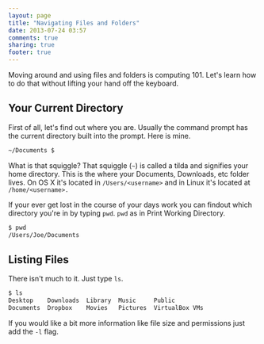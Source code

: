 ```yaml
---
layout: page
title: "Navigating Files and Folders"
date: 2013-07-24 03:57
comments: true
sharing: true
footer: true
---
```

Moving around and using files and folders is computing 101. Let's learn how to
do that without lifting your hand off the keyboard.

Your Current Directory
----------------------

First of all, let's find out where you are. Usually the command prompt has the
current directory built into the prompt. Here is mine.
```bash
~/Documents $
```
What is that squiggle? That squiggle (```~```) is called a tilda and signifies
your home directory. This is the where your Documents, Downloads, etc folder
lives. On OS X it's located in ```/Users/<username>``` and in Linux it's
located at ```/home/<username>.```

If your ever get lost in the course of your days work you can findout which
directory you're in by typing ```pwd```. ```pwd``` as in Print Working
Directory.
```bash
$ pwd
/Users/Joe/Documents
```

Listing Files
-------------
There isn't much to it. Just type ```ls```.
```bash
$ ls
Desktop    Downloads  Library  Music     Public
Documents  Dropbox    Movies   Pictures  VirtualBox VMs
```
If you would like a bit more information like file size and permissions just
add the ```-l``` flag.





